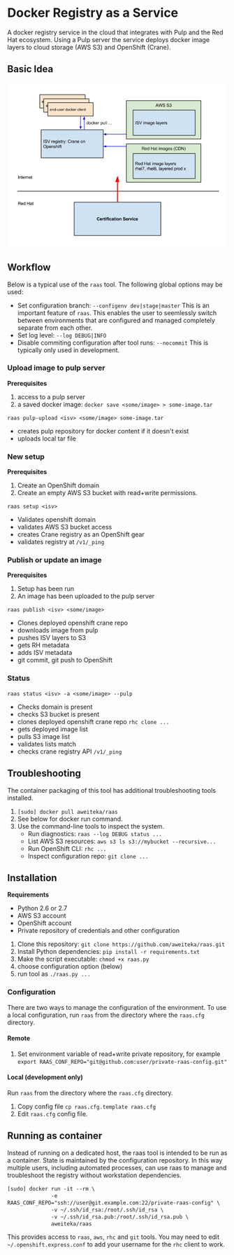 # Docker Registry as a Service

A docker registry service in the cloud that integrates with Pulp and the Red Hat ecosystem. Using a Pulp server the service deploys docker image layers to cloud storage (AWS S3) and OpenShift (Crane).

## Basic Idea

![Alt text](images/federated_registry.png "Registry as a Service")

## Workflow
Below is a typical use of the `raas` tool. The following global options may be used:

* Set configuration branch: `--configenv dev|stage|master` This is an important feature of `raas`. This enables the user to seemlessly switch between environments that are configured and managed completely separate from each other.
* Set log level: `--log DEBUG|INFO`
* Disable commiting configuration after tool runs: `--nocommit` This is typically only used in development.

### Upload image to pulp server

**Prerequisites**

1. access to a pulp server
1. a saved docker image: `docker save <some/image> > some-image.tar`

```
raas pulp-upload <isv> <some/image> some-image.tar
```

* creates pulp repository for docker content if it doesn't exist
* uploads local tar file

### New setup

**Prerequisites**

1. Create an OpenShift domain
1. Create an empty AWS S3 bucket with read+write permissions.

```
raas setup <isv>
```

* Validates openshift domain
* validates AWS S3 bucket access
* creates Crane registry as an OpenShift gear
* validates registry at `/v1/_ping`

### Publish or update an image

**Prerequisites**

1. Setup has been run
1. An image has been uploaded to the pulp server

```
raas publish <isv> <some/image>
```

* Clones deployed openshift crane repo
* downloads image from pulp
* pushes ISV layers to S3
* gets RH metadata
* adds ISV metadata
* git commit, git push to OpenShift

### Status

```
raas status <isv> -a <some/image> --pulp
```

* Checks domain is present
* checks S3 bucket is present
* clones deployed openshift crane repo `rhc clone ...`
* gets deployed image list
* pulls S3 image list
* validates lists match
* checks crane registry API `/v1/_ping`

## Troubleshooting

The container packaging of this tool has additional troubleshooting tools installed.

1. `[sudo] docker pull aweiteka/raas`
1. See below for docker run command.
1. Use the command-line tools to inspect the system.
    * Run diagnostics: `raas --log DEBUG status ...`
    * List AWS S3 resources: `aws s3 ls s3://mybucket --recursive...`
    * Run OpenShift CLI: `rhc ...`
    * Inspect configuration repo: `git clone ...`

## Installation

**Requirements**

* Python 2.6 or 2.7
* AWS S3 account
* OpenShift account
* Private repository of credentials and other configuration


1. Clone this repository: `git clone https://github.com/aweiteka/raas.git`
1. Install Python dependencies: `pip install -r requirements.txt`
1. Make the script executable: `chmod +x raas.py`
1. choose configuration option (below)
1. run tool as `./raas.py ...`

### Configuration

There are two ways to manage the configuration of the environment. To use a local configuration, run `raas` from the directory where the `raas.cfg` directory.

#### Remote

1. Set environment variable of read+write private repository, for example `export RAAS_CONF_REPO="git@github.com:user/private-raas-config.git"`

#### Local (development only)
Run `raas` from the directory where the `raas.cfg` directory.

1. Copy config file `cp raas.cfg.template raas.cfg`
1. Edit `raas.cfg` config file.

## Running as container

Instead of running on a dedicated host, the raas tool is intended to be run as a container. State is maintained by the configuration repository. In this way multiple users, including automated processes, can use raas to manage and troubleshoot the registry without workstation dependencies.

```
[sudo] docker run -it --rm \
              -e RAAS_CONF_REPO="ssh://user@git.example.com:22/private-raas-config" \
              -v ~/.ssh/id_rsa:/root/.ssh/id_rsa \
              -v ~/.ssh/id_rsa.pub:/root/.ssh/id_rsa.pub \
              aweiteka/raas
```
This provides access to `raas`, `aws`, `rhc` and `git` tools. You may need to edit `~/.openshift.express.conf` to add your username for the `rhc` client to work.

